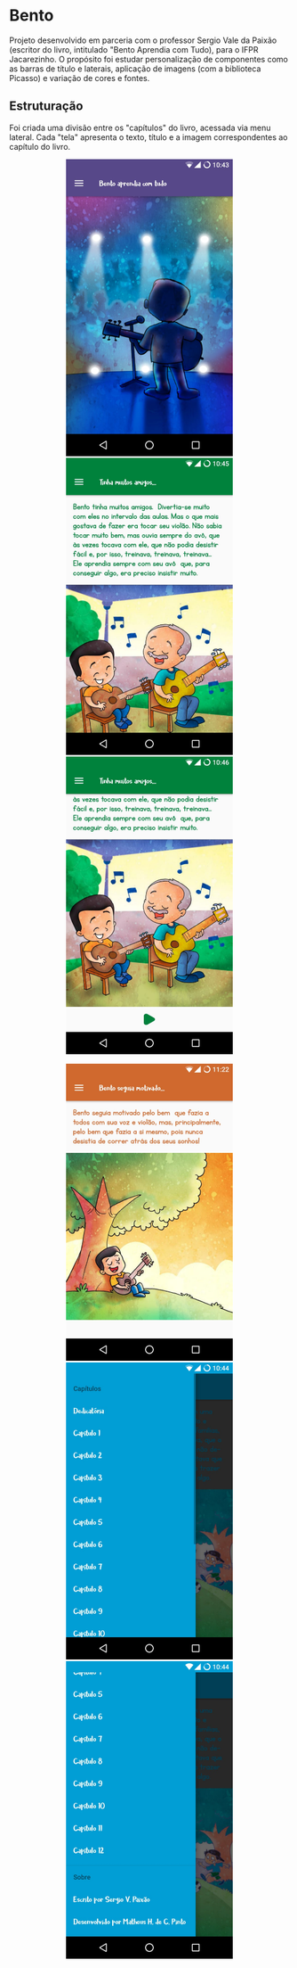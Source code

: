 # Bento

Projeto desenvolvido em parceria com o professor Sergio Vale da Paixão (escritor do livro, intitulado "Bento Aprendia com Tudo), para o IFPR Jacarezinho. O propósito foi estudar personalização de componentes como as barras de título e laterais, aplicação de imagens (com a biblioteca Picasso) e variação de cores e fontes.

## Estruturação

Foi criada uma divisão entre os "capítulos" do livro, acessada via menu lateral. Cada "tela" apresenta o texto, título e a imagem correspondentes ao capítulo do livro.

<div align="center">
<p float="left">
  <img src="/prints/1.jpeg" width="300" />
  <img src="/prints/2.jpeg" width="300" />
  <img src="/prints/3.jpeg" width="300" />
</p>
</div>

<div align="center">
<p float="left">
  <img src="/prints/4.jpeg" width="300" />
  <img src="/prints/5.jpeg" width="300" />
  <img src="/prints/6.jpeg" width="300" />
</p>
</div>
